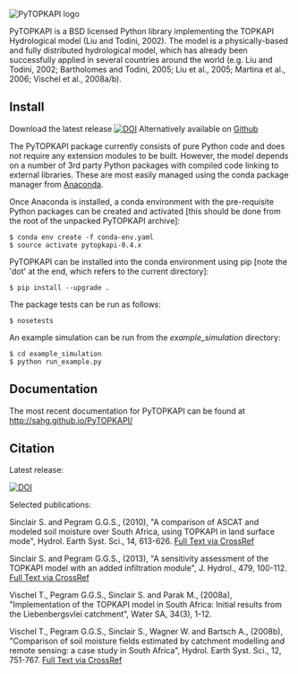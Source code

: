![PyTOPKAPI logo](http://sahg.github.io/PyTOPKAPI/static/logo.png)

PyTOPKAPI is a BSD licensed Python library implementing the TOPKAPI
Hydrological model (Liu and Todini, 2002). The model is a
physically-based and fully distributed hydrological model, which has
already been successfully applied in several countries around the
world (e.g. Liu and Todini, 2002; Bartholomes and Todini, 2005; Liu et
al., 2005; Martina et al., 2006; Vischel et al., 2008a/b).

Install
-------

Download the latest release
[![DOI](https://zenodo.org/badge/689231.svg)](https://zenodo.org/badge/latestdoi/689231)
Alternatively available on
[Github](https://github.com/sahg/PyTOPKAPI/releases)

The PyTOPKAPI package currently consists of pure Python code and does
not require any extension modules to be built. However, the model
depends on a number of 3rd party Python packages with compiled code
linking to external libraries. These are most easily managed using the
conda package manager from
[Anaconda](https://docs.continuum.io/anaconda/).

Once Anaconda is installed, a conda environment with the pre-requisite
Python packages can be created and activated [this should be done from
the root of the unpacked PyTOPKAPI archive]:

    $ conda env create -f conda-env.yaml
    $ source activate pytopkapi-0.4.x

PyTOPKAPI can be installed into the conda environment using pip [note
the 'dot' at the end, which refers to the current directory]:

    $ pip install --upgrade .

The package tests can be run as follows:

    $ nosetests

An example simulation can be run from the *example_simulation*
directory:

    $ cd example_simulation
    $ python run_example.py

Documentation
-------------

The most recent documentation for PyTOPKAPI can be found at
http://sahg.github.io/PyTOPKAPI/


Citation
--------

Latest release:

[![DOI](https://zenodo.org/badge/689231.svg)](https://zenodo.org/badge/latestdoi/689231)

Selected publications:

Sinclair S. and Pegram G.G.S., (2010), "A comparison of ASCAT and
modeled soil moisture over South Africa, using TOPKAPI in land surface
mode", Hydrol. Earth Syst. Sci., 14, 613-626. [Full Text via
CrossRef](http://dx.doi.org/10.5194/hess-14-613-2010)

Sinclair S. and Pegram G.G.S., (2013), "A sensitivity assessment of
the TOPKAPI model with an added infiltration module", J. Hydrol., 479,
100-112. [Full Text via
CrossRef](http://dx.doi.org/10.1016/j.jhydrol.2012.11.061)

Vischel T., Pegram G.G.S., Sinclair S. and Parak M., (2008a),
"Implementation of the TOPKAPI model in South Africa: Initial results
from the Liebenbergsvlei catchment", Water SA, 34(3), 1-12.

Vischel T., Pegram G.G.S., Sinclair S., Wagner W. and Bartsch A.,
(2008b), "Comparison of soil moisture fields estimated by catchment
modelling and remote sensing: a case study in South Africa",
Hydrol. Earth Syst. Sci., 12, 751-767. [Full Text via
CrossRef](http://dx.doi.org/10.5194/hess-12-751-2008)
